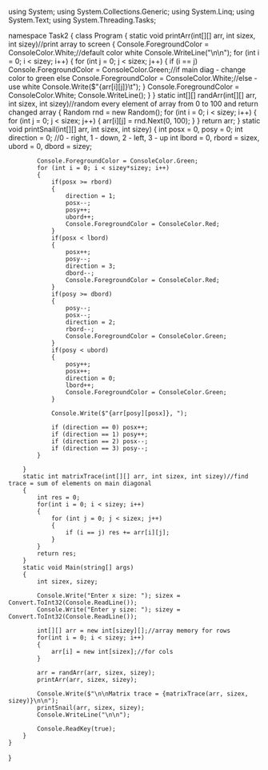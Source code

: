 
using System;
using System.Collections.Generic;
using System.Linq;
using System.Text;
using System.Threading.Tasks;

namespace Task2
{
    class Program
    {
        static void printArr(int[][] arr, int sizex, int sizey)//print array to screen
        {
            Console.ForegroundColor = ConsoleColor.White;//default color white
            Console.WriteLine("\n\n");
            for (int i = 0; i < sizey; i++)
            {
                for (int j = 0; j < sizex; j++)
                {
                    if (i == j) Console.ForegroundColor = ConsoleColor.Green;//if main diag - change color to green
                    else Console.ForegroundColor = ConsoleColor.White;//else - use white
                    Console.Write($"{arr[i][j]}\t");
                }
                Console.ForegroundColor = ConsoleColor.White;
                Console.WriteLine();
            }
        }
        static int[][] randArr(int[][] arr, int sizex, int sizey)//random every element of array from 0 to 100 and return changed array
        {
            Random rnd = new Random();
            for (int i = 0; i < sizey; i++)
            {
                for (int j = 0; j < sizex; j++)
                {
                    arr[i][j] = rnd.Next(0, 100);
                }
            }
            return arr;
        }
        static void printSnail(int[][] arr, int sizex, int sizey)
        {
            int posx = 0, posy = 0;
            int direction = 0; //0 - right, 1 - down, 2 - left, 3 - up
            int lbord = 0, rbord = sizex, ubord = 0, dbord = sizey;

            Console.ForegroundColor = ConsoleColor.Green;
            for (int i = 0; i < sizey*sizey; i++)
            {
                if(posx >= rbord)
                {
                    direction = 1;
                    posx--;
                    posy++;
                    ubord++;
                    Console.ForegroundColor = ConsoleColor.Red;
                }
                if(posx < lbord)
                {
                    posx++;
                    posy--;
                    direction = 3;
                    dbord--;
                    Console.ForegroundColor = ConsoleColor.Red;
                }
                if(posy >= dbord)
                {
                    posy--;
                    posx--;
                    direction = 2;
                    rbord--;
                    Console.ForegroundColor = ConsoleColor.Green;
                }
                if(posy < ubord)
                {
                    posy++;
                    posx++;
                    direction = 0;
                    lbord++;
                    Console.ForegroundColor = ConsoleColor.Green;
                }

                Console.Write($"{arr[posy][posx]}, ");

                if (direction == 0) posx++;
                if (direction == 1) posy++;
                if (direction == 2) posx--;
                if (direction == 3) posy--;
            }

        }
        static int matrixTrace(int[][] arr, int sizex, int sizey)//find trace = sum of elements on main diagonal
        {
            int res = 0;
            for(int i = 0; i < sizey; i++)
            {
                for (int j = 0; j < sizex; j++)
                {
                    if (i == j) res += arr[i][j];
                }
            }
            return res;
        }
        static void Main(string[] args)
        {
            int sizex, sizey;
            
            Console.Write("Enter x size: "); sizex = Convert.ToInt32(Console.ReadLine());
            Console.Write("Enter y size: "); sizey = Convert.ToInt32(Console.ReadLine());

            int[][] arr = new int[sizey][];//array memory for rows
            for(int i = 0; i < sizey; i++)
            {
                arr[i] = new int[sizex];//for cols
            }

            arr = randArr(arr, sizex, sizey);
            printArr(arr, sizex, sizey);

            Console.Write($"\n\nMatrix trace = {matrixTrace(arr, sizex, sizey)}\n\n");
            printSnail(arr, sizex, sizey);
            Console.WriteLine("\n\n");

            Console.ReadKey(true);
        }
    }
}
